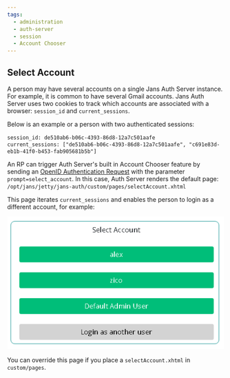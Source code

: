 ```yaml
---
tags:
  - administration
  - auth-server
  - session
  - Account Chooser
---
```


## Select Account

A person may have several accounts on a single Jans Auth Server instance. For
example, it is common to have several Gmail accounts. Jans Auth Server uses two
cookies to track which accounts are associated with a browser: `session_id` and
`current_sessions`.

Below is an example or a person with two authenticated sessions:

```
session_id: de510ab6-b06c-4393-86d8-12a7c501aafe
current_sessions: ["de510ab6-b06c-4393-86d8-12a7c501aafe", "c691e83d-eb1b-41f0-b453-fab905681b5b"]
```

An RP can trigger Auth Server's built in Account Chooser feature by sending an
[OpenID Authentication Request](https://openid.net/specs/openid-connect-core-1_0.html#AuthRequest) with the parameter `prompt=select_account`. In
this case, Auth Server renders the default page:
`/opt/jans/jetty/jans-auth/custom/pages/selectAccount.xhtml`

This page iterates `current_sessions` and enables the person
to login as a different account, for example:

![Sample Select Account login page screenshot](../../../assets/auth_server_sessions_selectAccount.png)

You can override this page if you place a `selectAccount.xhtml` in
`custom/pages`.
